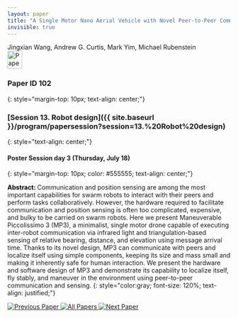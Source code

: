 ```yaml
---
layout: paper
title: "A Single Motor Nano Aerial Vehicle with Novel Peer-to-Peer Communication and Sensing Mechanism"
invisible: true
---
```

<div class="paper-authors">
<div class="paper-author-box">
    <div class="paper-author-name">Jingxian Wang, Andrew G. Curtis, Mark Yim, Michael Rubenstein</div>
    <div class="paper-author-uni"></div>
</div>

</div><div class="paper-pdf">
                <div> <a href="https://www.roboticsproceedings.org/rss20/p102.pdf"><img src="{{ site.baseurl }}/images/paper_link.png" alt="Paper Website" width = "33"  height = "40"/></a> </div>
                </div>

### Paper ID 102
{: style="margin-top: 10px; text-align: center;"}

### [Session 13. Robot design]({{ site.baseurl }}/program/papersession?session=13.%20Robot%20design)
{: style="text-align: center;"}

#### Poster Session day 3 (Thursday, July 18)
{: style="margin-top: 10px; color: #555555; text-align: center;"}

<b style="color: black;">Abstract: </b>Communication and position sensing are among the most important capabilities for swarm robots to interact with their peers and perform tasks collaboratively. 
 However, the hardware required to facilitate communication and position sensing is often too complicated, expensive, and bulky to be carried on swarm robots.
 Here we present Maneuverable Piccolissimo 3 (MP3), a minimalist, single motor drone capable of executing inter-robot communication via infrared light and triangulation-based sensing of relative bearing, distance, and elevation using message arrival time.
 Thanks to its novel design, MP3 can communicate with peers and localize itself using simple components, keeping its size and mass small and making it inherently safe for human interaction.
 We present the hardware and software design of MP3 and demonstrate its capability to localize itself, fly stably, and maneuver in the environment using peer-to-peer communication and sensing.
{: style="color:gray; font-size: 120%; text-align: justified;"}


<div class="paper-menu">
<a href="{{ site.baseurl }}/program/papers/101/"> <img src="{{ site.baseurl }}/images/previous_paper_icon.png" alt="Previous Paper" title="Previous Paper"/> </a>
<a href="{{ site.baseurl }}/program/papers"><img src="{{ site.baseurl }}/images/overview_icon.png" alt="All Papers" title="All Papers"/> </a>
<a href="{{ site.baseurl }}/program/papers/103/"> <img src="{{ site.baseurl }}/images/next_paper_icon.png" alt="Next Paper" title="Next Paper"/> </a>

</div>
